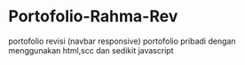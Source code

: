 # Portofolio-Rahma-Rev
portofolio revisi (navbar responsive)
portofolio pribadi dengan menggunakan html,scc dan sedikit javascript
